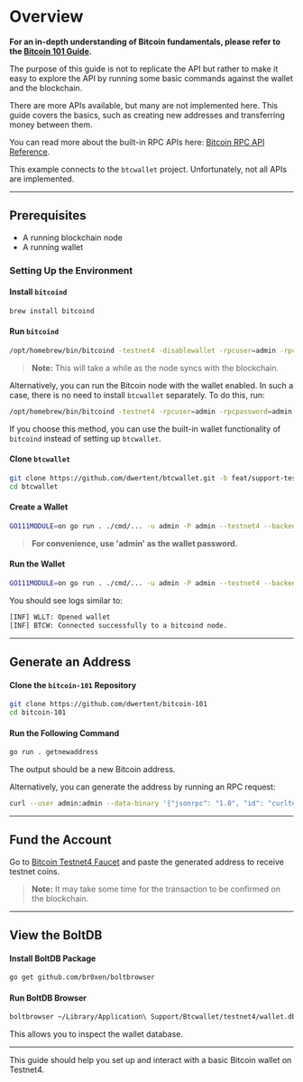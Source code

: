 # Overview

**For an in-depth understanding of Bitcoin fundamentals, please refer to the [Bitcoin 101 Guide](Bitcoin-101.md).**

The purpose of this guide is not to replicate the API but rather to make it easy to explore the API by running some basic commands against the wallet and the blockchain.

There are more APIs available, but many are not implemented here. This guide covers the basics, such as creating new addresses and transferring money between them.

You can read more about the built-in RPC APIs here: [Bitcoin RPC API Reference](https://developer.bitcoin.org/reference/rpc/).

This example connects to the `btcwallet` project. Unfortunately, not all APIs are implemented.

---

## Prerequisites

- A running blockchain node
- A running wallet

### Setting Up the Environment

#### Install `bitcoind`
```sh
brew install bitcoind
```

#### Run `bitcoind`
```sh
/opt/homebrew/bin/bitcoind -testnet4 -disablewallet -rpcuser=admin -rpcpassword=admin
```

> **Note:** This will take a while as the node syncs with the blockchain.

Alternatively, you can run the Bitcoin node with the wallet enabled. In such a case, there is no need to install `btcwallet` separately. To do this, run:
```sh
/opt/homebrew/bin/bitcoind -testnet4 -rpcuser=admin -rpcpassword=admin
```

If you choose this method, you can use the built-in wallet functionality of `bitcoind` instead of setting up `btcwallet`.

#### Clone `btcwallet`
```sh
git clone https://github.com/dwertent/btcwallet.git -b feat/support-testnet4
cd btcwallet
```

#### Create a Wallet
```sh
GO111MODULE=on go run . ./cmd/... -u admin -P admin --testnet4 --backend=bitcoind --create
```

> **For convenience, use 'admin' as the wallet password.**

#### Run the Wallet
```sh
GO111MODULE=on go run . ./cmd/... -u admin -P admin --testnet4 --backend=bitcoind
```

You should see logs similar to:
```sh
[INF] WLLT: Opened wallet
[INF] BTCW: Connected successfully to a bitcoind node.
```

---

## Generate an Address

#### Clone the `bitcoin-101` Repository
```sh
git clone https://github.com/dwertent/bitcoin-101
cd bitcoin-101
```

#### Run the Following Command
```sh
go run . getnewaddress
```

The output should be a new Bitcoin address.

Alternatively, you can generate the address by running an RPC request:
```sh
curl --user admin:admin --data-binary '{"jsonrpc": "1.0", "id": "curltest", "method": "getnewaddress", "params": []}' -k https://127.0.0.1:48331/
```

---

## Fund the Account
Go to [Bitcoin Testnet4 Faucet](https://coinfaucet.eu/en/btc-testnet4/) and paste the generated address to receive testnet coins.

> **Note:** It may take some time for the transaction to be confirmed on the blockchain.

---

## View the BoltDB

#### Install BoltDB Package
```sh
go get github.com/br0xen/boltbrowser
```

#### Run BoltDB Browser
```sh
boltbrowser ~/Library/Application\ Support/Btcwallet/testnet4/wallet.db
```

This allows you to inspect the wallet database.

---

This guide should help you set up and interact with a basic Bitcoin wallet on Testnet4.

